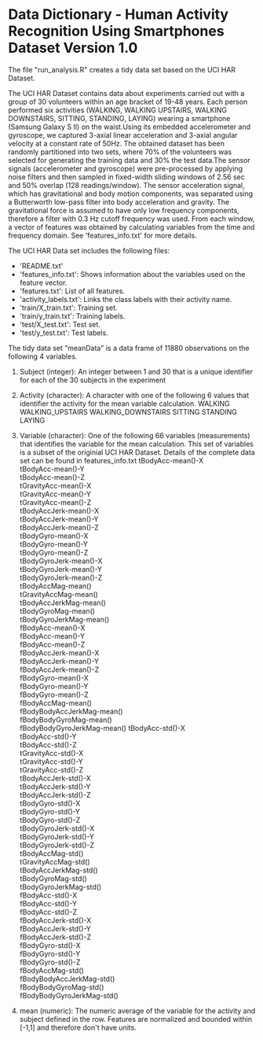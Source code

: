 Data Dictionary - Human Activity Recognition Using Smartphones Dataset
Version 1.0
=================

The file "run_analysis.R" creates a tidy data set based on the UCI HAR Dataset. 

The UCI HAR Dataset contains data about experiments carried out with a group of 30 volunteers within an age bracket of 19-48 years. Each person performed six activities (WALKING, WALKING UPSTAIRS, WALKING DOWNSTAIRS, SITTING, STANDING, LAYING) wearing a smartphone (Samsung Galaxy S II) on the waist.Using its embedded accelerometer and gyroscope, we captured 3-axial linear acceleration and 3-axial angular velocity at a constant rate of 50Hz. The obtained dataset has been randomly partitioned into two sets, where 70% of the volunteers was selected for generating the training data and 30% the test data.The sensor signals (accelerometer and gyroscope) were pre-processed by applying noise filters and then sampled in fixed-width sliding windows of 2.56 sec and 50% overlap (128 readings/window). The sensor acceleration signal, which has gravitational and body motion components, was separated using a Butterworth low-pass filter into body acceleration and gravity. The gravitational force is assumed to have only low frequency components, therefore a filter with 0.3 Hz cutoff frequency was used. From each window, a vector of features was obtained by calculating variables from the time and frequency domain. See 'features_info.txt' for more details. 

The UCI HAR Data set includes the following files:
- 'README.txt'
- 'features_info.txt': Shows information about the variables used on the feature vector.
- 'features.txt': List of all features.
- 'activity_labels.txt': Links the class labels with their activity name.
- 'train/X_train.txt': Training set.
- 'train/y_train.txt': Training labels.
- 'test/X_test.txt': Test set.
- 'test/y_test.txt': Test labels.

The tidy data set "meanData" is a data frame of 11880 observations on the following 4 variables. 

1. Subject (integer): An integer between 1 and 30 that is a unique identifier for each of  the 30 subjects in the experiment

2. Activity (character): A character with one of the following 6 values that identifier the activity for the mean variable calculation.
        WALKING
        WALKING_UPSTAIRS
        WALKING_DOWNSTAIRS
        SITTING
        STANDING
        LAYING
        
3. Variable (character): One of the following 66 variables (measurements) that identifies the variable for the mean calculation. This set of variables is a subset of the originial UCI HAR Dataset. Details of the complete data set can be found in features_info.txt
tBodyAcc-mean()-X           
tBodyAcc-mean()-Y          
tBodyAcc-mean()-Z           
tGravityAcc-mean()-X       
tGravityAcc-mean()-Y        
tGravityAcc-mean()-Z       
tBodyAccJerk-mean()-X       
tBodyAccJerk-mean()-Y      
tBodyAccJerk-mean()-Z       
tBodyGyro-mean()-X         
tBodyGyro-mean()-Y          
tBodyGyro-mean()-Z         
tBodyGyroJerk-mean()-X      
tBodyGyroJerk-mean()-Y     
tBodyGyroJerk-mean()-Z      
tBodyAccMag-mean()         
tGravityAccMag-mean()       
tBodyAccJerkMag-mean()     
tBodyGyroMag-mean()         
tBodyGyroJerkMag-mean()    
fBodyAcc-mean()-X           
fBodyAcc-mean()-Y          
fBodyAcc-mean()-Z           
fBodyAccJerk-mean()-X      
fBodyAccJerk-mean()-Y       
fBodyAccJerk-mean()-Z      
fBodyGyro-mean()-X          
fBodyGyro-mean()-Y         
fBodyGyro-mean()-Z          
fBodyAccMag-mean()         
fBodyBodyAccJerkMag-mean()  
fBodyBodyGyroMag-mean()    
fBodyBodyGyroJerkMag-mean() 
tBodyAcc-std()-X           
tBodyAcc-std()-Y            
tBodyAcc-std()-Z           
tGravityAcc-std()-X         
tGravityAcc-std()-Y        
tGravityAcc-std()-Z         
tBodyAccJerk-std()-X       
tBodyAccJerk-std()-Y        
tBodyAccJerk-std()-Z       
tBodyGyro-std()-X           
tBodyGyro-std()-Y          
tBodyGyro-std()-Z           
tBodyGyroJerk-std()-X      
tBodyGyroJerk-std()-Y       
tBodyGyroJerk-std()-Z      
tBodyAccMag-std()           
tGravityAccMag-std()       
tBodyAccJerkMag-std()       
tBodyGyroMag-std()         
tBodyGyroJerkMag-std()      
fBodyAcc-std()-X           
fBodyAcc-std()-Y            
fBodyAcc-std()-Z           
fBodyAccJerk-std()-X        
fBodyAccJerk-std()-Y       
fBodyAccJerk-std()-Z        
fBodyGyro-std()-X          
fBodyGyro-std()-Y           
fBodyGyro-std()-Z          
fBodyAccMag-std()           
fBodyBodyAccJerkMag-std()  
fBodyBodyGyroMag-std()      
fBodyBodyGyroJerkMag-std() 

4. mean (numeric): The numeric average of the variable for the activity and subject defined in the row. Features are normalized and bounded within [-1,1] and therefore don't have units.